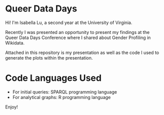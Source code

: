 # Queer Data Days

Hi! I'm Isabella Lu, a second year at the University of Virginia. 

Recently I was presented an opportunity to present my findings at the Queer Data Days Conference where I shared about Gender Profiling in Wikidata. 

Attached in this repository is my presentation as well as the code I used to generate the plots within the presentation. 

# Code Languages Used 

- For initial queries: SPARQL programming language
- For analytical graphs: R programming language

Enjoy!
